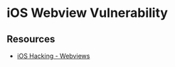# iOS Webview Vulnerability

## Resources
- [iOS Hacking - Webviews](https://www.youtube.com/watch?v=7Ozn9t7tp88)
